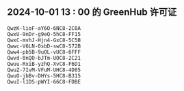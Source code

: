 ## 2024-10-01 13 : 00 的 GreenHub 许可证
```
QwzK-lioF-aY6O-6NC8-2C0A
QwxU-9nDr-g9eQ-5hC8-FF15
QwxC-mvhJ-Hjn4-GxC8-5C5B
Qwwc-V6LN-0sbD-swC8-572B
Qww4-pb5B-9uOL-vUC8-6FFF
Qwvd-0nQO-bJTm-UOC8-2C21
Qwuu-RxiB-yzhQ-XvC8-F6D1
QwuZ-7IvM-VFuM-UHC8-4D05
QwuO-jbBv-DHYs-5HC8-B315
QwuI-l1DS-pWYI-66C8-FDBE
```
